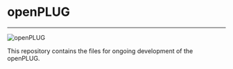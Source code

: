 # openPLUG
---

![openPLUG](./resources/openPLUG_pic.png)

This repository contains the files for ongoing development of the openPLUG.